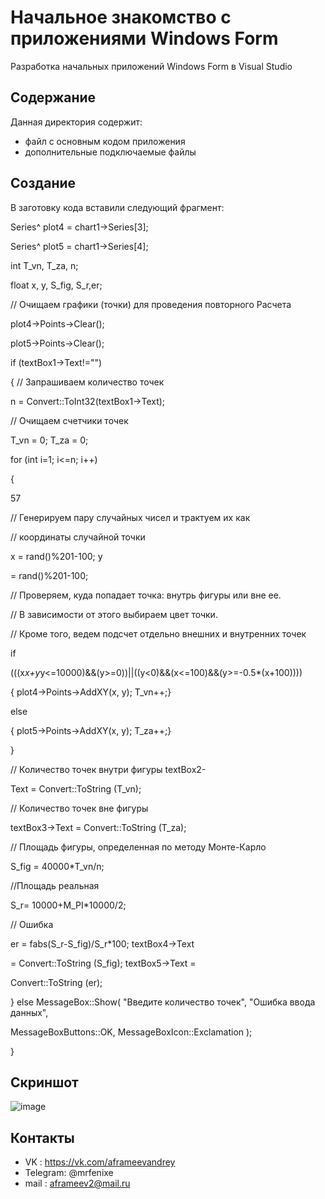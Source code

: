 # Начальное знакомство с приложениями Windows Form
Разработка начальных приложений Windows Form в Visual Studio

## Содержание
Данная директория содержит:

 - файл с основным кодом приложения 
 - дополнительные подключаемые файлы
 
 ## Создание
 
 В заготовку кода вставили следующий фрагмент:
 
Series^ plot4 = chart1->Series[3];

Series^ plot5 = chart1->Series[4];

int T_vn, T_za, n;

float x, y, S_fig, S_r,er;

// Очищаем графики (точки) для проведения повторного Расчета

plot4->Points->Clear();


plot5->Points->Clear();

if (textBox1->Text!="")

{
// Запрашиваем количество точек

n = Convert::ToInt32(textBox1->Text);

// Очищаем счетчики точек

T_vn = 0; T_za = 0;

for (int i=1; i<=n; i++)

{

57

// Генерируем пару случайных чисел и трактуем их как

// координаты случайной точки

x = rand()%201-100; y

= rand()%201-100;

// Проверяем, куда попадает точка: внутрь фигуры или вне ее.

// В зависимости от этого выбираем цвет точки.

// Кроме того, ведем подсчет отдельно внешних и внутренних точек

if

(((x*x+y*y<=10000)&&(y>=0))||((y<0)&&(x<=100)&&(y>=-0.5*(x+100))))

{ plot4->Points->AddXY(x, y); T_vn++;}

else

{ plot5->Points->AddXY(x, y); T_za++;}

}

// Количество точек внутри фигуры textBox2-

Text = Convert::ToString (T_vn);

// Количество точек вне фигуры

textBox3->Text = Convert::ToString (T_za);

// Площадь фигуры, определенная по методу Монте-Карло

S_fig = 40000*T_vn/n;

//Площадь реальная

S_r= 10000+M_PI*10000/2;

// Ошибка

er = fabs(S_r-S_fig)/S_r*100; textBox4->Text

= Convert::ToString (S_fig); textBox5->Text =

Convert::ToString (er);

}
else MessageBox::Show( "Введите количество точек", "Ошибка
ввода данных",

MessageBoxButtons::OK, MessageBoxIcon::Exclamation );

}

## Скриншот
![image](https://user-images.githubusercontent.com/44202889/245389960-7469fe32-861d-4ca3-bb54-def2aa244ab8.png)

## Контакты
- VK : https://vk.com/aframeevandrey
- Telegram: @mrfenixe
- mail : aframeev2@mail.ru
